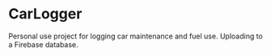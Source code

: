 # CarLogger
Personal use project for logging car maintenance and fuel use. Uploading to a Firebase database.
